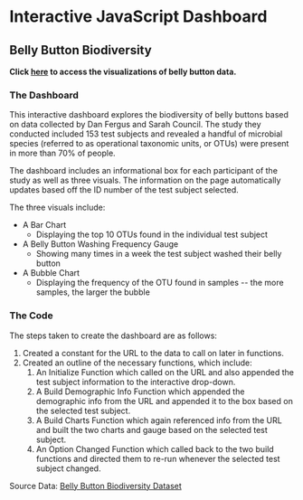 # Interactive JavaScript Dashboard
## Belly Button Biodiversity
**Click [here](https://larsonki.github.io/belly-button-challenge/) to access the visualizations of belly button data.**

### The Dashboard
This interactive dashboard explores the biodiversity of belly buttons based on data collected by Dan Fergus and Sarah Council. The study they conducted included 153 test subjects and revealed a handful of microbial species (referred to as operational taxonomic units, or OTUs) were present in more than 70% of people.

The dashboard includes an informational box for each participant of the study as well as three visuals. The information on the page automatically updates based off the ID number of the test subject selected.

The three visuals include:
- A Bar Chart
  - Displaying the top 10 OTUs found in the individual test subject
- A Belly Button Washing Frequency Gauge
  - Showing many times in a week the test subject washed their belly button
- A Bubble Chart
  - Displaying the frequency of the OTU found in samples -- the more samples, the larger the bubble

### The Code
The steps taken to create the dashboard are as follows:
1. Created a constant for the URL to the data to call on later in functions.
2. Created an outline of the necessary functions, which include:
   1. An Initialize Function which called on the URL and also appended the test subject information to the interactive drop-down.
   2. A Build Demographic Info Function which appended the demographic info from the URL and appended it to the box based on the selected test subject.
   3. A Build Charts Function which again referenced info from the URL and built the two charts and gauge based on the selected test subject.
   4. An Option Changed Function which called back to the two build functions and directed them to re-run whenever the selected test subject changed.

Source Data: [Belly Button Biodiversity Dataset](http://robdunnlab.com/projects/belly-button-biodiversity/)